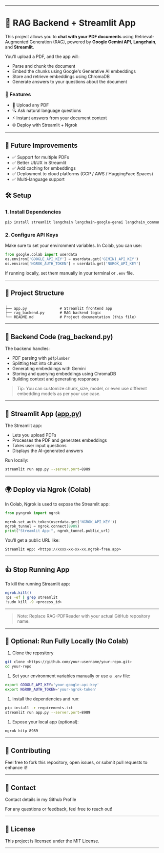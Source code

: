 
---
# 🧹 RAG Backend + Streamlit App

This project allows you to **chat with your PDF documents** using Retrieval-Augmented Generation (RAG), powered by **Google Gemini API**, **Langchain**, and **Streamlit**.

You'll upload a PDF, and the app will:

- Parse and chunk the document
- Embed the chunks using Google's Generative AI embeddings
- Store and retrieve embeddings using ChromaDB
- Generate answers to your questions about the document

### 🚀 Features

- 📝 Upload any PDF
- 🔍 Ask natural language questions
- ⚡ Instant answers from your document context
- 🌐 Deploy with Streamlit + Ngrok

---

## 🔮 Future Improvements

- ✅ Support for multiple PDFs
- ✅ Better UI/UX in Streamlit
- ✅ Add caching for embeddings
- ✅ Deployment to cloud platforms (GCP / AWS / HuggingFace Spaces)
- ✅ Multi-language support

## 🛠️ Setup

### 1. Install Dependencies

```bash
pip install streamlit langchain langchain-google-genai langchain_community pypdf chromadb sentence-transformers pdfplumber pyngrok

```

### 2. Configure API Keys

Make sure to set your environment variables. In Colab, you can use:

```python
from google.colab import userdata
os.environ['GOOGLE_API_KEY'] = userdata.get('GEMINI_API_KEY')
os.environ['NGROK_AUTH_TOKEN'] = userdata.get('NGROK_API_KEY')

```

If running locally, set them manually in your terminal or `.env` file.

---

## 🧹 Project Structure

```
.
├── app.py               # Streamlit frontend app
├── rag_backend.py       # RAG backend logic
└── README.md            # Project documentation (this file)

```

---

## 📄 Backend Code (rag_backend.py)

The backend handles:

- PDF parsing with `pdfplumber`
- Splitting text into chunks
- Generating embeddings with Gemini
- Storing and querying embeddings using ChromaDB
- Building context and generating responses

> Tip: You can customize chunk_size, model, or even use different embedding models as per your use case.
> 

---

## 🎨 Streamlit App ([app.py](http://app.py/))

The Streamlit app:

- Lets you upload PDFs
- Processes the PDF and generates embeddings
- Takes user input questions
- Displays the AI-generated answers

Run locally:

```bash
streamlit run app.py --server.port=8989

```

---

## 🌍 Deploy via Ngrok (Colab)

In Colab, Ngrok is used to expose the Streamlit app:

```python
from pyngrok import ngrok

ngrok.set_auth_token(userdata.get('NGROK_API_KEY'))
ngrok_tunnel = ngrok.connect(8989)
print("Streamlit App:", ngrok_tunnel.public_url)

```

You’ll get a public URL like:

```
Streamlit App: <https://xxxx-xx-xx-xx.ngrok-free.app>

```

---

## 👍 Stop Running App

To kill the running Streamlit app:

```bash
ngrok.kill()
!ps -ef | grep streamlit
!sudo kill -9 <process_id>

```

---

> Note: Replace RAG-PDFReader with your actual GitHub repository name.
> 

---

## 🔄 Optional: Run Fully Locally (No Colab)

1. Clone the repository

```bash
git clone <https://github.com/your-username/your-repo.git>
cd your-repo

```

1. Set your environment variables manually or use a `.env` file:

```bash
export GOOGLE_API_KEY='your-google-api-key'
export NGROK_AUTH_TOKEN='your-ngrok-token'

```

1. Install the dependencies and run:

```bash
pip install -r requirements.txt
streamlit run app.py --server.port=8989

```

1. Expose your local app (optional):

```bash
ngrok http 8989

```

---

## 🤝 Contributing

Feel free to fork this repository, open issues, or submit pull requests to enhance it!

---

## 📨 Contact

Contact details in my Github Profile

For any questions or feedback, feel free to reach out!

---

## 📜 License

This project is licensed under the MIT License.

---
